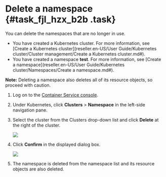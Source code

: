 # Delete a namespace {#task_fjl_hzx_b2b .task}

You can delete the namespaces that are no longer in use.

-   You have created a Kubernetes cluster. For more information, see [Create a Kubernetes cluster](reseller.en-US/User Guide/Kubernetes cluster/Cluster management/Create a Kubernetes cluster.md#).
-   You have created a namespace **test**. For more information, see [Create a namespace](reseller.en-US/User Guide/Kubernetes cluster/Namespaces/Create a namespace.md#).

**Note:** Deleting a namespace also deletes all of its resource objects, so proceed with caution.

1.  Log on to the [Container Service console](https://partners-intl.console.aliyun.com/#/cs). 
2.  Under Kubernetes, click **Clusters** \> **Namespace** in the left-side navigation pane. 
3.  Select the cluster from the Clusters drop-down list and click **Delete** at the right of the cluster. 

    ![](http://static-aliyun-doc.oss-cn-hangzhou.aliyuncs.com/assets/img/16674/153958374310718_en-US.png)

4.  Click **Confirm** in the displayed dialog box. 

    ![](http://static-aliyun-doc.oss-cn-hangzhou.aliyuncs.com/assets/img/16674/153958374310719_en-US.png)

5.  The namespace is deleted from the namespace list and its resource objects are also deleted. 

